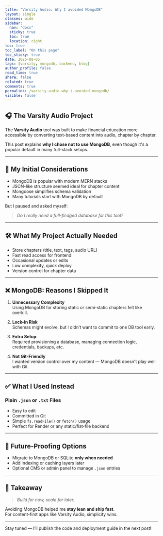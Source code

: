 ```yaml
---
title: "Varsity Audio: Why I avoided MongoDB"
layout: single
classes: wide
sidebar:
  nav: "docs"
  sticky: true
  toc: true
  location: right
toc: true
toc_label: "On this page"
toc_sticky: true
date: 2025-08-05
tags: [varsity, mongodb, backend, blog]
author_profile: false
read_time: true
share: false
related: true
comments: true
permalink: /varsity-audio-why-i-avoided-mongodb/
visible: false
---
```




## 🎧 The Varsity Audio Project

The **Varsity Audio** tool was built to make financial education more accessible by converting text-based content into audio, chapter by chapter.

This post explains **why I chose not to use MongoDB**, even though it's a popular default in many full-stack setups.

---

## 💭 My Initial Considerations

- MongoDB is popular with modern MERN stacks  
- JSON-like structure seemed ideal for chapter content  
- Mongoose simplifies schema validation  
- Many tutorials start with MongoDB by default

But I paused and asked myself:

> _Do I really need a full-fledged database for this tool?_  

---

## 🛠 What My Project Actually Needed

- Store chapters (title, text, tags, audio URL)
- Fast read access for frontend
- Occasional updates or edits
- Low complexity, quick deploy
- Version control for chapter data

---

## ❌ MongoDB: Reasons I Skipped It

1. **Unnecessary Complexity**  
   Using MongoDB for storing static or semi-static chapters felt like overkill.

2. **Lock-in Risk**  
   Schemas might evolve, but I didn’t want to commit to one DB tool early.

3. **Extra Setup**  
   Required provisioning a database, managing connection logic, credentials, backups, etc.

4. **Not Git-Friendly**  
   I wanted version control over my content — MongoDB doesn't play well with Git.

---

## ✅ What I Used Instead

### Plain `.json` or `.txt` Files

- Easy to edit
- Committed in Git
- Simple `fs.readFile()` or `fetch()` usage
- Perfect for Render or any static/flat-file backend

---

## 🚀 Future-Proofing Options

- Migrate to MongoDB or SQLite **only when needed**
- Add indexing or caching layers later
- Optional CMS or admin panel to manage `.json` entries

---

## 📝 Takeaway

> _Build for now, scale for later._

Avoiding MongoDB helped me **stay lean and ship fast**.  
For content-first apps like Varsity Audio, simplicity wins.

---

Stay tuned — I’ll publish the code and deployment guide in the next post!

